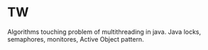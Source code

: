 # TW
Algorithms touching problem of multithreading in java. Java locks, semaphores, monitores, Active Object pattern.
